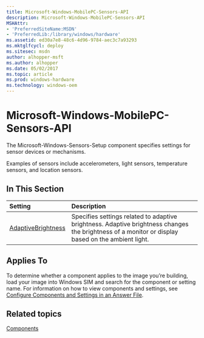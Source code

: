 ```yaml
---
title: Microsoft-Windows-MobilePC-Sensors-API
description: Microsoft-Windows-MobilePC-Sensors-API
MSHAttr:
- 'PreferredSiteName:MSDN'
- 'PreferredLib:/library/windows/hardware'
ms.assetid: ed30a7e8-48c6-4d96-9784-aec3c7a93293
ms.mktglfcycl: deploy
ms.sitesec: msdn
author: alhopper-msft
ms.author: alhopper
ms.date: 05/02/2017
ms.topic: article
ms.prod: windows-hardware
ms.technology: windows-oem
---
```

# Microsoft-Windows-MobilePC-Sensors-API

The Microsoft-Windows-Sensors-Setup component specifies settings for sensor devices or mechanisms.

Examples of sensors include accelerometers, light sensors, temperature sensors, and location sensors.

## In This Section

| Setting                 | Description                                                                           |
|:------------------------|:--------------------------------------------------------------------------------------|
| [AdaptiveBrightness](microsoft-windows-mobilepc-sensors-api-adaptivebrightness.md) | Specifies settings related to adaptive brightness. Adaptive brightness changes the brightness of a monitor or display based on the ambient light. |

## Applies To

To determine whether a component applies to the image you’re building, load your image into Windows SIM and search for the component or setting name. For information on how to view components and settings, see [Configure Components and Settings in an Answer File](https://docs.microsoft.com/en-us/windows-hardware/customize/desktop/wsim/configure-components-and-settings-in-an-answer-file).

## Related topics

[Components](components-b-unattend.md)
